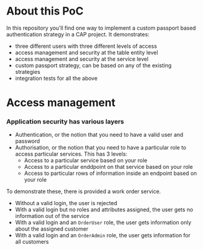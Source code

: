 # About this PoC

In this repository you'll find one way to implement a custom passport based authentication strategy 
in a CAP project. It demonstrates:

- three different users with three different levels of access
- access management and security at the table entity level
- access management and security at the service level
- custom passport strategy, can be based on any of the existing strategies
- integration tests for all the above

# Access management

### Application security has various layers

- Authentication, or the notion that you need to have a valid user and password
- Authorisation, or the notion that you need to have a particular role to access particular services. This has 3 levels:
  - Access to a particular service based on your role
  - Access to a particular enddpoint on that service based on your role
  - Access to particular rows of information inside an endpoint based on your role

To demonstrate these, there is provided a work order service. 

- Without a valid login, the user is rejected 
- With a valid login but no roles and attributes assigned, the user gets no information out of the service
- With a valid login and an `OrderUser` role, the user gets information only about the assigned customer
- With a valid login and an `OrderAdmin` role, the user gets information for all customers